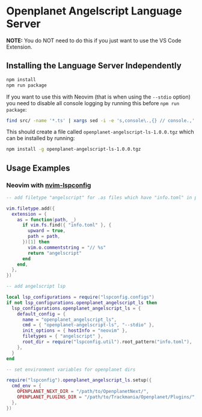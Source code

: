 # Openplanet Angelscript Language Server

**NOTE:** You do NOT need to do this if you just want to use the VS Code Extension.

## Installing the Language Server Independently

```sh
npm install
npm run package
```

If you want to use this with Neovim (that is when using the `--stdio` option) you need to disable all console logging by running this before `npm run package`:
```sh
find src/ -name '*.ts' | xargs sed -i -e 's,console\.,{} // console.,'
```

This should create a file called `openplanet-angelscript-ls-1.0.0.tgz` which can be installed by running:

```sh
npm install -g openplanet-angelscript-ls-1.0.0.tgz
```

## Usage Examples

### Neovim with [nvim-lspconfig](https://github.com/neovim/nvim-lspconfig)

```lua
-- add filetype "angelscript" for .as files which have "info.toml" in project root

vim.filetype.add({
  extension = {
    as = function(path, _)
      if vim.fs.find({ "info.toml" }, {
        upward = true,
        path = path,
      })[1] then
        vim.o.commentstring = "// %s"
        return "angelscript"
      end
    end,
  },
})

-- add angelscript lsp

local lsp_configurations = require("lspconfig.configs")
if not lsp_configurations.openplanet_angelscript_ls then
  lsp_configurations.openplanet_angelscript_ls = {
    default_config = {
      name = "openplanet_angelscript_ls",
      cmd = { "openplanet-angelscript-ls", "--stdio" },
      init_options = { hostInfo = "neovim" },
      filetypes = { "angelscript" },
      root_dir = require("lspconfig.util").root_pattern("info.toml"),
    },
  }
end

-- set environment variables for openplanet dirs

require("lspconfig").openplanet_angelscript_ls.setup({
  cmd_env = {
    OPENPLANET_NEXT_DIR = "/path/to/OpenplanetNext/",
    OPENPLANET_PLUGINS_DIR = "/path/to/Trackmania/Openplanet/Plugins/",
  },
})
```
